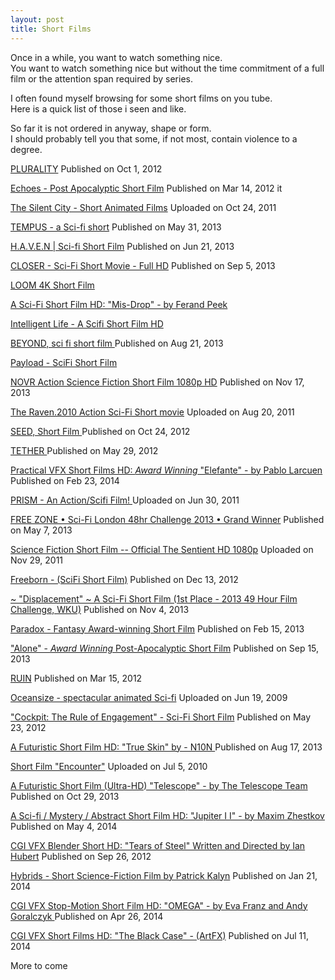 ```yaml
---
layout: post
title: Short Films
---
```


Once in a while, you want to watch something nice.  
You want to watch something nice but without the time commitment of a full film or the attention span required by series.  

I often found myself browsing for some short films on you tube.  
Here is a quick list of those i seen and like.  

So far it is not ordered in anyway, shape or form.  
I should probably tell you that some, if not most, contain violence to a degree.

[PLURALITY](https://www.youtube.com/watch?v=IzryBRPwsog) 
Published on Oct 1, 2012 

[Echoes - Post Apocalyptic Short Film](https://www.youtube.com/watch?v=-hcxIOZoFVo) 
Published on Mar 14, 2012 it

[The Silent City - Short Animated Films](https://www.youtube.com/watch?v=cvY5aOcTihI)
Uploaded on Oct 24, 2011

[TEMPUS - a Sci-fi short](https://www.youtube.com/watch?v=o-hR5QaKF-E)
Published on May 31, 2013

[H.A.V.E.N | Sci-fi Short Film](https://www.youtube.com/watch?v=pkePBzlMclk)
Published on Jun 21, 2013

[CLOSER - Sci-Fi Short Movie - Full HD](https://www.youtube.com/watch?v=IEuZCv7GlPw)
Published on Sep 5, 2013

[LOOM 4K Short Film](https://www.youtube.com/watch?v=wcvSTk8M5qY)

[A Sci-Fi Short Film HD: "Mis-Drop" - by Ferand Peek ](https://www.youtube.com/watch?v=6yLPpBtGnGo)

[Intelligent Life - A Scifi Short Film HD ](https://www.youtube.com/watch?v=nzsbYRWoVzs)

[BEYOND, sci fi short film ](https://www.youtube.com/watch?v=5KreRQyGMnE)
Published on Aug 21, 2013

[Payload - SciFi Short Film](https://www.youtube.com/watch?v=as5n42AEeSg)

[NOVR Action Science Fiction Short Film 1080p HD](https://www.youtube.com/watch?v=UvoBikru8Rg)
Published on Nov 17, 2013

[The Raven.2010 Action Sci-Fi Short movie](https://www.youtube.com/watch?v=ikJc456pi3g)
Uploaded on Aug 20, 2011

[SEED, Short Film ](https://www.youtube.com/watch?v=VbDZmbx474k)
Published on Oct 24, 2012

[TETHER ](https://www.youtube.com/watch?v=qo2iiqYFKBk)
Published on May 29, 2012 

[Practical VFX Short Films HD: *Award Winning* "Elefante" - by Pablo Larcuen ](https://www.youtube.com/watch?v=ZRxf9HmSo4k)
 Published on Feb 23, 2014 

[PRISM - An Action/Scifi Film! ](https://www.youtube.com/watch?v=9QoNouEfjuo)
Uploaded on Jun 30, 2011

[FREE ZONE • Sci-Fi London 48hr Challenge 2013 • Grand Winner](https://www.youtube.com/watch?v=h0piXorn_jM)
Published on May 7, 2013

[Science Fiction Short Film -- Official The Sentient HD 1080p](https://www.youtube.com/watch?v=WICmjx0CfYg)
Uploaded on Nov 29, 2011

[Freeborn - (SciFi Short Film)](https://www.youtube.com/watch?v=egmSJMzmh_k)
Published on Dec 13, 2012

[~ "Displacement" ~ A Sci-Fi Short Film (1st Place - 2013 49 Hour Film Challenge, WKU)](https://www.youtube.com/watch?v=LiFaQKHbGdQ)
Published on Nov 4, 2013

[Paradox - Fantasy Award-winning Short Film](https://www.youtube.com/watch?v=nnfh3qcpBxA)
Published on Feb 15, 2013

["Alone" - *Award Winning* Post-Apocalyptic Short Film](https://www.youtube.com/watch?v=wbTc81JmQTs)
Published on Sep 15, 2013

[RUIN](https://www.youtube.com/watch?v=doteMqP6eSc)
Published on Mar 15, 2012

[Oceansize - spectacular animated Sci-fi](https://www.youtube.com/watch?v=KzPHbSYfPAQ)
Uploaded on Jun 19, 2009 

["Cockpit: The Rule of Engagement" - Sci-Fi Short Film](https://www.youtube.com/watch?v=FIZlR_H4uEs)
Published on May 23, 2012

[A Futuristic Short Film HD: "True Skin" by - N10N ](https://www.youtube.com/watch?v=ETv3eNj46EM)
Published on Aug 17, 2013

[Short Film "Encounter"](https://www.youtube.com/watch?v=Fw0rpGmsiv0)
Uploaded on Jul 5, 2010 
 
[A Futuristic Short Film (Ultra-HD) "Telescope" - by The Telescope Team](https://www.youtube.com/watch?v=Yid59_nd9-8)
Published on Oct 29, 2013

[A Sci-fi / Mystery / Abstract Short Film HD: "Jupiter I I" - by Maxim Zhestkov ](https://www.youtube.com/watch?v=91skbeAHwNc)
Published on May 4, 2014

[CGI VFX Blender Short HD: "Tears of Steel" Written and Directed by Ian Hubert](https://www.youtube.com/watch?v=5ZCsUbRydBU)
Published on Sep 26, 2012

[Hybrids - Short Science-Fiction Film by Patrick Kalyn](https://www.youtube.com/watch?v=25-aYv47U5o)
Published on Jan 21, 2014


[CGI VFX Stop-Motion Short Film HD: "OMEGA" - by Eva Franz and Andy Goralczyk ](https://www.youtube.com/watch?v=3019nJDXVKs)
Published on Apr 26, 2014

[CGI VFX Short Films HD: "The Black Case" - (ArtFX)](https://www.youtube.com/watch?v=XERos9dw9Tk)
Published on Jul 11, 2014

More to come 

